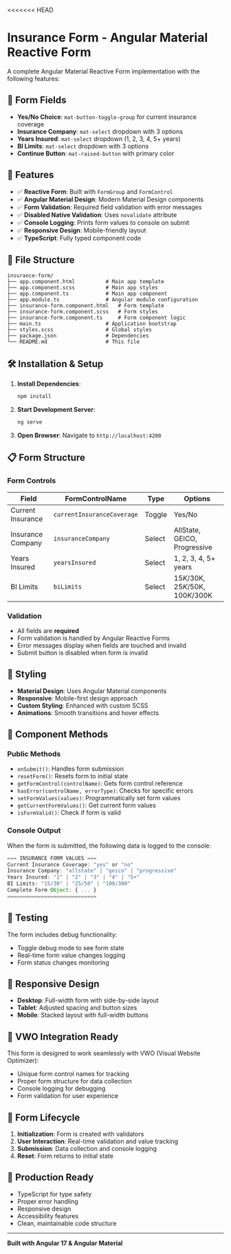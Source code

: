 <<<<<<< HEAD
# Insurance Form - Angular Material Reactive Form

A complete Angular Material Reactive Form implementation with the following features:

## 🎯 Form Fields

- **Yes/No Choice**: `mat-button-toggle-group` for current insurance coverage
- **Insurance Company**: `mat-select` dropdown with 3 options
- **Years Insured**: `mat-select` dropdown (1, 2, 3, 4, 5+ years)
- **BI Limits**: `mat-select` dropdown with 3 options
- **Continue Button**: `mat-raised-button` with primary color

## 🚀 Features

- ✅ **Reactive Form**: Built with `FormGroup` and `FormControl`
- ✅ **Angular Material Design**: Modern Material Design components
- ✅ **Form Validation**: Required field validation with error messages
- ✅ **Disabled Native Validation**: Uses `novalidate` attribute
- ✅ **Console Logging**: Prints form values to console on submit
- ✅ **Responsive Design**: Mobile-friendly layout
- ✅ **TypeScript**: Fully typed component code

## 📁 File Structure

```
insurance-form/
├── app.component.html          # Main app template
├── app.component.scss          # Main app styles
├── app.component.ts            # Main app component
├── app.module.ts               # Angular module configuration
├── insurance-form.component.html   # Form template
├── insurance-form.component.scss   # Form styles
├── insurance-form.component.ts     # Form component logic
├── main.ts                     # Application bootstrap
├── styles.scss                 # Global styles
├── package.json                # Dependencies
└── README.md                   # This file
```

## 🛠️ Installation & Setup

1. **Install Dependencies**:
   ```bash
   npm install
   ```

2. **Start Development Server**:
   ```bash
   ng serve
   ```

3. **Open Browser**:
   Navigate to `http://localhost:4200`

## 📋 Form Structure

### Form Controls

| Field | FormControlName | Type | Options |
|-------|----------------|------|---------|
| Current Insurance | `currentInsuranceCoverage` | Toggle | Yes/No |
| Insurance Company | `insuranceCompany` | Select | AllState, GEICO, Progressive |
| Years Insured | `yearsInsured` | Select | 1, 2, 3, 4, 5+ years |
| BI Limits | `biLimits` | Select | $15K/$30K, $25K/$50K, $100K/$300K |

### Validation

- All fields are **required**
- Form validation is handled by Angular Reactive Forms
- Error messages display when fields are touched and invalid
- Submit button is disabled when form is invalid

## 🎨 Styling

- **Material Design**: Uses Angular Material components
- **Responsive**: Mobile-first design approach
- **Custom Styling**: Enhanced with custom SCSS
- **Animations**: Smooth transitions and hover effects

## 🔧 Component Methods

### Public Methods

- `onSubmit()`: Handles form submission
- `resetForm()`: Resets form to initial state
- `getFormControl(controlName)`: Gets form control reference
- `hasError(controlName, errorType)`: Checks for specific errors
- `setFormValues(values)`: Programmatically set form values
- `getCurrentFormValues()`: Get current form values
- `isFormValid()`: Check if form is valid

### Console Output

When the form is submitted, the following data is logged to the console:

```javascript
=== INSURANCE FORM VALUES ===
Current Insurance Coverage: "yes" or "no"
Insurance Company: "allstate" | "geico" | "progressive"
Years Insured: "1" | "2" | "3" | "4" | "5+"
BI Limits: "15/30" | "25/50" | "100/300"
Complete Form Object: { ... }
=============================
```

## 🧪 Testing

The form includes debug functionality:

- Toggle debug mode to see form state
- Real-time form value changes logging
- Form status changes monitoring

## 📱 Responsive Design

- **Desktop**: Full-width form with side-by-side layout
- **Tablet**: Adjusted spacing and button sizes
- **Mobile**: Stacked layout with full-width buttons

## 🎯 VWO Integration Ready

This form is designed to work seamlessly with VWO (Visual Website Optimizer):

- Unique form control names for tracking
- Proper form structure for data collection
- Console logging for debugging
- Form validation for user experience

## 🔄 Form Lifecycle

1. **Initialization**: Form is created with validators
2. **User Interaction**: Real-time validation and value tracking
3. **Submission**: Data collection and console logging
4. **Reset**: Form returns to initial state

## 🚀 Production Ready

- TypeScript for type safety
- Proper error handling
- Responsive design
- Accessibility features
- Clean, maintainable code structure

---

**Built with Angular 17 & Angular Material**
